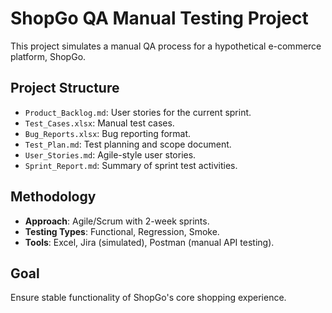 # ShopGo QA Manual Testing Project

This project simulates a manual QA process for a hypothetical e-commerce platform, ShopGo.

## Project Structure

- `Product_Backlog.md`: User stories for the current sprint.
- `Test_Cases.xlsx`: Manual test cases.
- `Bug_Reports.xlsx`: Bug reporting format.
- `Test_Plan.md`: Test planning and scope document.
- `User_Stories.md`: Agile-style user stories.
- `Sprint_Report.md`: Summary of sprint test activities.

## Methodology

- **Approach**: Agile/Scrum with 2-week sprints.
- **Testing Types**: Functional, Regression, Smoke.
- **Tools**: Excel, Jira (simulated), Postman (manual API testing).

## Goal

Ensure stable functionality of ShopGo's core shopping experience.
